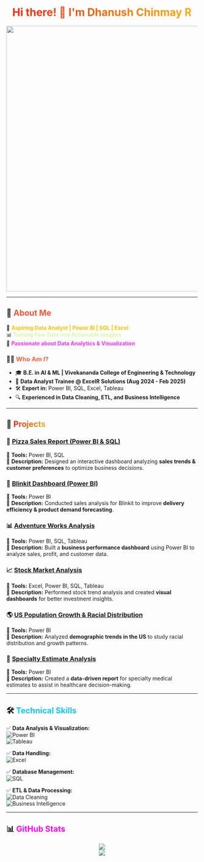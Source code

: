 <h1 align="center">
  <span style="background: linear-gradient(to right, #f12711, #f5af19); -webkit-background-clip: text; color: transparent;">
    Hi there! 👋 I'm Dhanush Chinmay R  
  </span>
</h1>

<p align="center">
  <img src="https://www.analyticsinsight.net/wp-content/uploads/2020/02/Data-Analytics-2.png" width="700">
</p>

---

## 🚀 <span style="color:#FF5733">About Me</span>  
💼 **<span style="color:#FFC300">Aspiring Data Analyst | Power BI | SQL | Excel</span>**  
📊 **<span style="color:#DAF7A6">Turning Raw Data into Actionable Insights</span>**  
🎯 **<span style="color:#FF33FF">Passionate about Data Analytics & Visualization</span>**  

### 👨‍💻 <span style="color:#FF6347">Who Am I?</span>  
- 🎓 **B.E. in AI & ML | Vivekananda College of Engineering & Technology**  
- 📌 **Data Analyst Trainee @ ExcelR Solutions (Aug 2024 - Feb 2025)**  
- 🛠 **Expert in:** Power BI, SQL, Excel, Tableau  
- 🔍 **Experienced in Data Cleaning, ETL, and Business Intelligence**  

---

## 📂 <span style="background: linear-gradient(to right, #f12711, #f5af19); -webkit-background-clip: text; color: transparent;">Projects</span>  

### 🍕 [Pizza Sales Report (Power BI & SQL)](https://github.com/Dhanushdcr/Pizza-Sales-Report-PowerBI-and-SQL-)  
📌 **Tools:** Power BI, SQL  
📌 **Description:** Designed an interactive dashboard analyzing **sales trends & customer preferences** to optimize business decisions.  

### 🛒 [Blinkit Dashboard (Power BI)](https://github.com/Dhanushdcr/Blinkit-Dashboard-PowerBI-)  
📌 **Tools:** Power BI  
📌 **Description:** Conducted sales analysis for Blinkit to improve **delivery efficiency & product demand forecasting**.  

### 📊 [Adventure Works Analysis](https://github.com/Dhanushdcr/Adventureworks-Excel-PowerBI-SQL-Tableau)  
📌 **Tools:** Power BI, SQL, Tableau  
📌 **Description:** Built a **business performance dashboard** using Power BI to analyze sales, profit, and customer data.  

### 📈 [Stock Market Analysis](https://github.com/Dhanushdcr/Stock-Market-Analysis-Excel-PowerBI-SQL-Tableau)  
📌 **Tools:** Excel, Power BI, SQL, Tableau  
📌 **Description:** Performed stock trend analysis and created **visual dashboards** for better investment insights.  

### 🌎 [US Population Growth & Racial Distribution](https://github.com/Dhanushdcr/US-Population-Growth-Racial-Distribution-PowerBI)  
📌 **Tools:** Power BI  
📌 **Description:** Analyzed **demographic trends in the US** to study racial distribution and growth patterns.  

### 🏥 [Specialty Estimate Analysis](https://github.com/Dhanushdcr/Specialty-Estimate-PowerBI)  
📌 **Tools:** Power BI  
📌 **Description:** Created a **data-driven report** for specialty medical estimates to assist in healthcare decision-making.  

---

## 🛠 <span style="color:#0dcaf0">Technical Skills</span>  
✅ **Data Analysis & Visualization:**  
![Power BI](https://img.shields.io/badge/PowerBI-FAE500?style=for-the-badge&logo=power-bi&logoColor=black)  
![Tableau](https://img.shields.io/badge/Tableau-E97627?style=for-the-badge&logo=tableau&logoColor=white)  

✅ **Data Handling:**  
![Excel](https://img.shields.io/badge/Excel-217346?style=for-the-badge&logo=microsoft-excel&logoColor=white)  

✅ **Database Management:**  
![SQL](https://img.shields.io/badge/SQL-4479A1?style=for-the-badge&logo=mysql&logoColor=white)  

✅ **ETL & Data Processing:**  
![Data Cleaning](https://img.shields.io/badge/Data%20Cleaning-ff6f61?style=for-the-badge&logo=database&logoColor=white)  
![Business Intelligence](https://img.shields.io/badge/Business%20Intelligence-0078D4?style=for-the-badge&logo=microsoft-power-bi&logoColor=white)  

---

## 📊 <span style="color:#ff00ff">GitHub Stats</span>  
<p align="center">
  <img src="https://github-readme-streak-stats.herokuapp.com/?user=Dhanushdcr&theme=radical&hide_border=false">
  <br>
  <img src="https://github-readme-stats.vercel.app/api?username=Dhanushdcr&show_icons=true&theme=radical">
  <br>
  <img src="https://github-readme-stats.vercel.app/api/top-langs/?username=Dhanushdcr&layou
